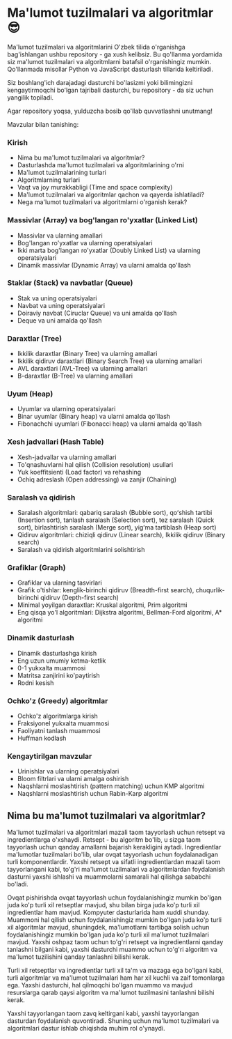 # Ma'lumot tuzilmalari va algoritmlar 😎

Ma'lumot tuzilmalari va algoritmlarini O'zbek tilida o'rganishga bag'ishlangan ushbu repository - ga xush kelibsiz. Bu qo'llanma yordamida siz ma'lumot tuzilmalari va algoritmlarni batafsil o'rganishingiz mumkin. Qo'llanmada misollar Python va JavaScript dasturlash tillarida keltiriladi. 

Siz boshlang'ich darajadagi dasturchi bo'lasizmi yoki bilimingizni kengaytirmoqchi boʻlgan tajribali dasturchi, bu repository - da siz uchun yangilik topiladi. 

Agar repository yoqsa, yulduzcha bosib qo'llab quvvatlashni unutmang!

Mavzular bilan tanishing:

### Kirish
+ Nima bu ma'lumot tuzilmalari va algoritmlar?
+ Dasturlashda ma'lumot tuzilmalari va algoritmlarining o'rni
+ Ma'lumot tuzilmalarining turlari
+ Algoritmlarning turlari
+ Vaqt va joy murakkabligi (Time and space complexity)
+ Ma'lumot tuzilmalari va algoritmlar qachon va qayerda ishlatiladi?
+ Nega ma'lumot tuzilmalari va algoritmlarni o'rganish kerak?

### Massivlar (Array) va bog'langan ro'yxatlar (Linked List)
+ Massivlar va ularning amallari
+ Bog'langan ro'yxatlar va ularning operatsiyalari
+ Ikki marta bog'langan ro'yxatlar (Doubly Linked List) va ularning operatsiyalari
+ Dinamik massivlar (Dynamic Array) va ularni amalda qo'llash

### Staklar (Stack) va navbatlar (Queue)
+ Stak va uning operatsiyalari
+ Navbat va uning operatsiyalari
+ Doiraviy navbat (Ciruclar Queue) va uni amalda qo'llash
+ Deque va uni amalda qo'llash

### Daraxtlar (Tree)
+ Ikkilik daraxtlar (Binary Tree) va ularning amallari
+ Ikkilik qidiruv daraxtlari (Binary Search Tree) va ularning amallari
+ AVL daraxtlari (AVL-Tree) va ularning amallari
+ B-daraxtlar (B-Tree) va ularning amallari

### Uyum (Heap)
+ Uyumlar  va ularning operatsiyalari
+ Binar uyumlar (Binary heap) va ularni amalda qo'llash
+ Fibonachchi uyumlari (Fibonacci heap) va ularni amalda qo'llash

### Xesh jadvallari (Hash Table)
+ Xesh-jadvallar va ularning amallari
+ To'qnashuvlarni hal qilish (Collision resolution) usullari
+ Yuk koeffitsienti (Load factor) va rehashing
+ Ochiq adreslash (Open addressing) va zanjir (Chaining)

### Saralash va qidirish
+ Saralash algoritmlari: qabariq saralash (Bubble sort), qoʻshish tartibi (Insertion sort), tanlash saralash (Selection sort), tez saralash (Quick sort), birlashtirish saralash (Merge sort), yigʻma tartiblash (Heap sort)
+ Qidiruv algoritmlari: chiziqli qidiruv (Linear search), Ikkilik qidiruv (Binary search)
+ Saralash va qidirish algoritmlarini solishtirish

### Grafiklar (Graph)
+ Grafiklar va ularning tasvirlari
+ Grafik o'tishlar: kenglik-birinchi qidiruv (Breadth-first search), chuqurlik-birinchi qidiruv (Depth-first search)
+ Minimal yoyilgan daraxtlar: Kruskal algoritmi, Prim algoritmi
+ Eng qisqa yo'l algoritmlari: Dijkstra algoritmi, Bellman-Ford algoritmi, A* algoritmi

### Dinamik dasturlash
+ Dinamik dasturlashga kirish
+ Eng uzun umumiy ketma-ketlik
+ 0-1 yukxalta muammosi
+ Matritsa zanjirini ko'paytirish
+ Rodni kesish

### Ochko'z (Greedy) algoritmlar
+ Ochko'z algoritmlarga kirish
+ Fraksiyonel yukxalta muammosi
+ Faoliyatni tanlash muammosi
+ Huffman kodlash

### Kengaytirilgan mavzular
+ Urinishlar va ularning operatsiyalari
+ Bloom filtrlari va ularni amalga oshirish
+ Naqshlarni moslashtirish (pattern matching) uchun KMP algoritmi
+ Naqshlarni moslashtirish uchun Rabin-Karp algoritmi


## Nima bu ma'lumot tuzilmalari va algoritmlar?

Ma'lumot tuzilmalari va algoritmlari mazali taom tayyorlash uchun retsept va ingredientlarga o'xshaydi. Retsept - bu algoritm bo'lib, u sizga taom tayyorlash uchun qanday amallarni bajarish kerakligini aytadi. Ingredientlar ma'lumotlar tuzilmalari bo'lib, ular ovqat tayyorlash uchun foydalanadigan turli komponentlardir. Yaxshi retsept va sifatli ingredientlardan mazali taom tayyorlangani kabi, to'g'ri ma'lumot tuzilmalari va algoritmlardan foydalanish dasturni yaxshi ishlashi va muammolarni samarali hal qilishga sababchi bo'ladi.

Ovqat pishirishda ovqat tayyorlash uchun foydalanishingiz mumkin bo'lgan juda ko'p turli xil retseptlar mavjud, shu bilan birga juda ko'p turli xil ingredientlar ham mavjud. Kompyuter dasturlarida ham xuddi shunday. Muammoni hal qilish uchun foydalanishingiz mumkin bo'lgan juda ko'p turli xil algoritmlar mavjud, shuningdek, ma'lumotlarni tartibga solish uchun foydalanishingiz mumkin bo'lgan juda ko'p turli xil ma'lumot tuzilmalari mavjud. Yaxshi oshpaz taom uchun to'g'ri retsept va ingredientlarni qanday tanlashni bilgani kabi, yaxshi dasturchi muammo uchun to'g'ri algoritm va ma'lumot tuzilishini qanday tanlashni bilishi kerak.

Turli xil retseptlar va ingredientlar turli xil ta'm va mazaga ega bo'lgani kabi, turli algoritmlar va ma'lumot tuzilmalari ham har xil kuchli va zaif tomonlarga ega. Yaxshi dasturchi, hal qilmoqchi bo'lgan muammo va mavjud resurslarga qarab qaysi algoritm va ma'lumot tuzilmasini tanlashni bilishi kerak.

Yaxshi tayyorlangan taom zavq keltirgani kabi, yaxshi tayyorlangan dasturdan foydalanish quvontiradi. Shuning uchun ma'lumot tuzilmalari va algoritmlari dastur ishlab chiqishda muhim rol o'ynaydi.
